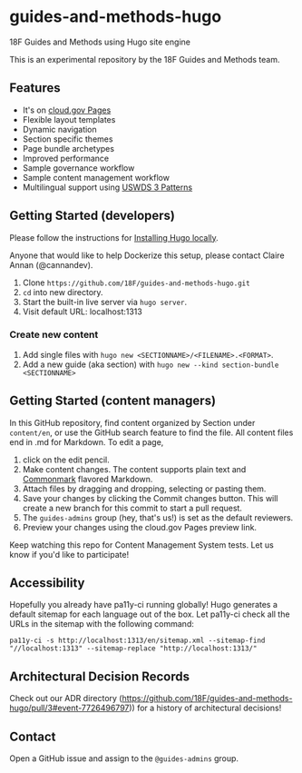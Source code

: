 # guides-and-methods-hugo
18F Guides and Methods using Hugo site engine

This is an experimental repository by the 18F Guides and Methods team.

## Features

* It's on [cloud.gov Pages](https://pages.cloud.gov/sites/1253/builds) 
* Flexible layout templates
* Dynamic navigation
* Section specific themes
* Page bundle archetypes
* Improved performance
* Sample governance workflow
* Sample content management workflow
* Multilingual support using [USWDS 3 Patterns](https://designsystem.digital.gov/patterns/select-a-language/two-languages/)

## Getting Started (developers)

Please follow the instructions for [Installing Hugo locally](https://gohugo.io/getting-started/usage/).

Anyone that would like to help Dockerize this setup, please contact Claire Annan (@cannandev).

1. Clone `https://github.com/18F/guides-and-methods-hugo.git`
1. `cd` into new directory.
1. Start the built-in live server via `hugo server`.
1. Visit default URL: localhost:1313

### Create new content 

1. Add single files with `hugo new <SECTIONNAME>/<FILENAME>.<FORMAT>`.
1. Add a new guide (aka section) with `hugo new --kind section-bundle <SECTIONNAME>`

## Getting Started (content managers)

In this GitHub repository, find content organized by Section under `content/en`, or use the GitHub search feature to find the file. All content files end in .md for Markdown. To edit a page, 

1. click on the edit pencil.
2. Make content changes. The content supports plain text and [Commonmark](https://commonmark.org/help/) flavored Markdown.
3. Attach files by dragging and dropping, selecting or pasting them.
4. Save your changes by clicking the Commit changes button. This will create a new branch for this commit to start a pull request.
5. The `guides-admins` group (hey, that's us!) is set as the default reviewers.
6. Preview your changes using the cloud.gov Pages preview link.

Keep watching this repo for Content Management System tests. Let us know if you'd like to participate!

## Accessibility

Hopefully you already have pa11y-ci running globally! Hugo generates a default sitemap for each language out of the box. Let pa11y-ci check all the URLs in the sitemap with the following command:

```
pa11y-ci -s http://localhost:1313/en/sitemap.xml --sitemap-find "//localhost:1313" --sitemap-replace "http://localhost:1313/" 
```

## Architectural Decision Records

Check out our ADR directory (https://github.com/18F/guides-and-methods-hugo/pull/3#event-7726496797)) for a history of architectural decisions!

## Contact
Open a GitHub issue and assign to the `@guides-admins` group.
